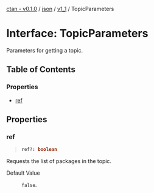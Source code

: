 [ctan - v0.1.0](../README.md) / [json](../modules/json.md) / [v1\_1](../modules/json.v1_1.md) / TopicParameters

# Interface: TopicParameters

Parameters for getting a topic.

## Table of Contents

### Properties

- [ref](json.v1_1.TopicParameters.md#ref)

## Properties

### ref

> <b>
>
> ```typescript
> ref?: boolean
> ```
>
> </b>

Requests the list of packages in the topic.

<dl>
<dt> Default Value</dt>
<dd><p>

`false`.

</p></dd>
</dl>
